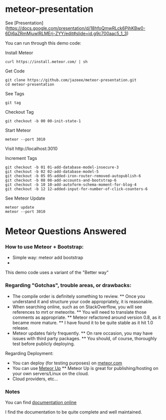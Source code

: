 # meteor-presentation

See [Presentation] (https://docs.google.com/presentation/d/18hfoQmwRLck6PjhKBw0-6Di6aZRmMjuwlRLMErj-ZYY/edit#slide=id.g9c700aac5_1_3)

You can run through this demo code:

Install Meteor

    curl https://install.meteor.com/ | sh

Get Code

    git clone https://github.com/jazeee/meteor-presentation.git
    cd meteor-presentation

See Tags

    git tag

Checkout Tag

    git checkout -b 00 00-init-state-1

Start Meteor

    meteor --port 3010

Visit http://localhost:3010

Increment Tags

    git checkout -b 01 01-add-database-model-insecure-3
    git checkout -b 02 02-add-database-model-5
    git checkout -b 05 05-added-iron-router-removed-autopublish-6
    git checkout -b 08 08-add-accounts-and-bootstrap-6
    git checkout -b 10 10-add-autoform-schema-moment-for-blog-4 
    git checkout -b 12 12-added-input-for-number-of-click-counters-6

See Meteor Update
    
	meteor update
	meteor --port 3010

# Meteor Questions Answered

### How to use Meteor + Bootstrap:

* Simple way: 
    meteor add bootstrap
* [Better way using Less]:(http://www.manuel-schoebel.com/blog/meteorjs-and-twitter-bootstrap---the-right-way)

This demo code uses a variant of the "Better way"

### Regarding "Gotchas", trouble areas, or drawbacks:

* The compile order is definitely something to review. 
** Once you understand it and structure your code appropriately, it is reasonable.
* When searching online, such as on StackOverflow, you will see references to mrt or meteorite. 
** You will need to translate those comments as appropriate. 
** Meteor refactored around version 0.8, as it became more mature. 
** I have found it to be quite stable as it hit 1.0 release.
* Meteor updates fairly frequently. 
** On rare occasion, you may have issues with third party packages. 
** You should, of course, thoroughly test before publicly deploying.

Regarding Deployment:

* You can deploy (for testing purposes) on [meteor.com](http://meteortips.com/book/deployment/)
* You can use [Meteor Up](https://github.com/arunoda/meteor-up)
** Meteor Up is great for publishing/hosting on your own servers/Linux on the cloud.
* Cloud providers, etc...

### Notes
You can find [documentation online](http://docs.meteor.com/#/full/)

I find the documentation to be quite complete and well maintained.
